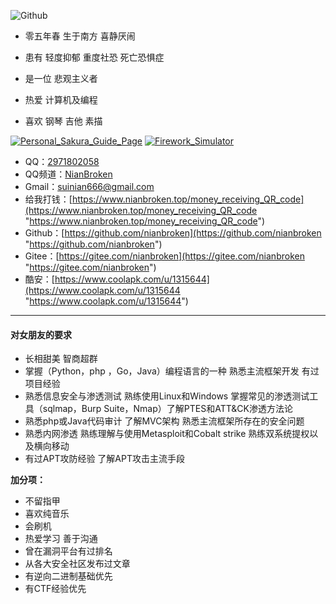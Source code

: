 ![Github](https://github-readme-stats.vercel.app/api?username=NianBroken)

- 零五年春 生于南方 喜静厌闹

- 患有 轻度抑郁 重度社恐 死亡恐惧症

- 是一位 悲观主义者

- 热爱 计算机及编程

- 喜欢 钢琴 吉他 素描

[![Personal_Sakura_Guide_Page](https://github-readme-stats.vercel.app/api/pin/?username=NianBroken&repo=Personal_Sakura_Guide_Page)](https://github.com/NianBroken/Personal_Sakura_Guide_Page)
[![Firework_Simulator](https://github-readme-stats.vercel.app/api/pin/?username=NianBroken&repo=Firework_Simulator)](https://github.com/NianBroken/Firework_Simulator)

- QQ：[2971802058](http://wpa.qq.com/msgrd?v=3&uin=2971802058&site=qq&menu=yes "2971802058")
- QQ频道：[NianBroken](https://qun.qq.com/qqweb/qunpro/share?_wv=3&_wwv=128&inviteCode=lMckI&from=246610&biz=ka "NianBroken")
- Gmail：[suinian666@gmail.com](mailto:suinian666@gmail.com "suinian666@gmail.com")
- 给我打钱：[https://www.nianbroken.top/money_receiving_QR_code](https://www.nianbroken.top/money_receiving_QR_code "https://www.nianbroken.top/money_receiving_QR_code")
- Github：[https://github.com/nianbroken](https://github.com/nianbroken "https://github.com/nianbroken")
- Gitee：[https://gitee.com/nianbroken](https://gitee.com/nianbroken "https://gitee.com/nianbroken")
- 酷安：[https://www.coolapk.com/u/1315644](https://www.coolapk.com/u/1315644 "https://www.coolapk.com/u/1315644")

------------

#### 对女朋友的要求

- 长相甜美 智商超群
- 掌握（Python，php ，Go，Java）编程语言的一种 熟悉主流框架开发 有过项目经验
- 熟悉信息安全与渗透测试 熟练使用Linux和Windows 掌握常见的渗透测试工具（sqlmap，Burp Suite，Nmap）了解PTES和ATT&CK渗透方法论
- 熟悉php或Java代码审计 了解MVC架构 熟悉主流框架所存在的安全问题
- 熟悉内网渗透 熟练理解与使用Metasploit和Cobalt strike 熟练双系统提权以及横向移动
- 有过APT攻防经验 了解APT攻击主流手段

**加分项：**

- 不留指甲
- 喜欢纯音乐
- 会刷机
- 热爱学习 善于沟通
- 曾在漏洞平台有过排名
- 从各大安全社区发布过文章
- 有逆向二进制基础优先
- 有CTF经验优先
